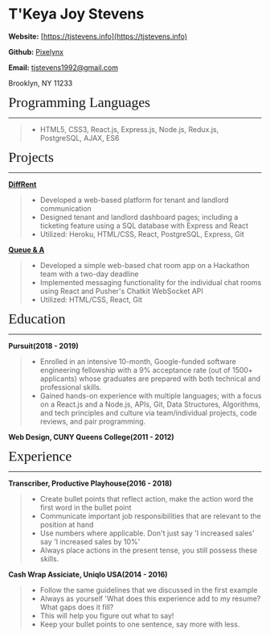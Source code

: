# T'Keya Joy Stevens

**Website:** [https://tjstevens.info](https://tjstevens.info)

**Github:** [Pixelynx](https://github.com/Pixelynx)

**Email:** [tjstevens1992@gmail.com](tjstevens1992@gmail.com)

Brooklyn, NY 11233


<span style="font-family:Didot; font-size:2em;">Programming Languages</span>
<br />
- - - -

> * HTML5, CSS3, React.js, Express.js, Node.js, Redux.js, PostgreSQL, AJAX, ES6 

<span style="font-family:Didot; font-size:2em;">Projects</span>
<br />
- - - -

**[DiffRent](https://diff-rent.herokuapp.com)**                                
   
> * Developed a web-based platform for tenant and landlord communication 
> * Designed tenant and landlord dashboard pages; including a ticketing feature using a SQL database with Express and React
> * Utilized: Heroku, HTML/CSS, React, PostgreSQL, Express, Git


**[Queue & A](https://github.com/Pixelynx/QueueNA)**                                
   
> * Developed a simple web-based chat room app on a Hackathon team with a two-day deadline 
> * Implemented messaging functionality for the individual chat rooms using React and Pusher's Chatkit WebSocket API 
> * Utilized: HTML/CSS, React, Git

<span style="font-family:Didot; font-size:2em;">Education</span>
<br />
- - - -

**Pursuit(2018 - 2019)**                                
   
> * Enrolled in an intensive 10-month, Google-funded software engineering fellowship with a 9% acceptance rate (out of 1500+ applicants) whose graduates are prepared with both technical and professional skills.
> * Gained hands-on experience with multiple languages; with a focus on a React.js and a Node.js, APIs, Git, Data Structures, Algorithms, and tech principles and culture via team/individual projects, code reviews, and pair programming.


**Web Design, CUNY Queens College(2011 - 2012)**   

<span style="font-family:Didot; font-size:2em;">Experience</span>
<br />
- - - -

**Transcriber, Productive Playhouse(2016 - 2018)**              
> * Create bullet points that reflect action, make the action word the first word in the bullet point
> * Communicate important job responsibilities that are relevant to the position at hand
> * Use numbers where applicable. Don't just say 'I increased sales' say 'I increased sales by 10%'
> * Always place actions in the present tense, you still possess these skills.


**Cash Wrap Assiciate, Uniqlo USA(2014 - 2016)**       
> * Follow the same guidelines that we discussed in the first example
> * Always as yourself 'What does this experience add to my resume? What gaps does it fill?
> * This will help you figure out what to say!
> * Keep your bullet points to one sentence, say more with less.
